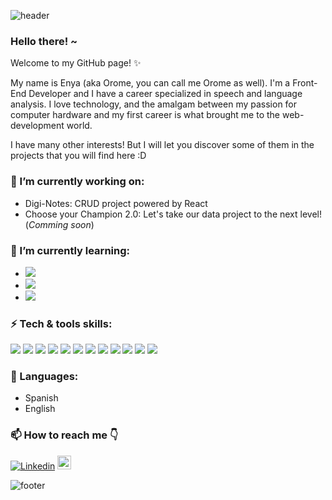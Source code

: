 ![header](https://capsule-render.vercel.app/api?type=wave&color=gradient&height=200&section=header)

### Hello there! ~

Welcome to my GitHub page! ✨ 

My name is Enya (aka Orome, you can call me Orome as well). I'm a Front-End Developer and I have a career specialized in speech and language analysis. 
I love technology, and the amalgam between my passion for computer hardware and my first career is what brought me to the web-development world.

I have many other interests! But I will let you discover some of them in the projects that you will find here :D


### 🔭 I’m currently working on:
   - Digi-Notes: CRUD project powered by React
   - Choose your Champion 2.0: Let's take our data project to the next level! (*Comming soon*)

### 🌱 I’m currently learning:
   - <img src="https://img.shields.io/badge/-Redux-blueviolet?style=flat&logo=Redux&logoColor=white">
   - <img src="https://img.shields.io/badge/-Sass-pink?style=flat&logo=Sass&logoColor=white">
   - <img src="https://img.shields.io/badge/-Jest-blue?style=flat&logo=Jest&logoColor=white">

### ⚡ Tech & tools skills:
   <img src = "https://img.shields.io/badge/-HTML5-E34F26?style=flat&logo=html5&logoColor=white"> <img src = "https://img.shields.io/badge/-CSS3-1572B6?style=flat&logo=css3&logoColor=white">
   <img src="https://img.shields.io/badge/-JavaScript-eed718?style=flat&logo=javascript&logoColor=ffffff">
   <img src="https://img.shields.io/badge/-Firebase-FFA611?style=flat&logo=firebase&logoColor=FFFFFF">
   <img src="http://img.shields.io/badge/-Git-F1502F?style=flat&logo=git&logoColor=FFFFFF">
   <img src="http://img.shields.io/badge/-Github-000000?style=flat&logo=github&logoColor=FFFFFF">
   <img src="http://img.shields.io/badge/-VS%20Code-007ACC?style=flat&logo=visual%20studio%20code&logoColor=white">
   <img src="https://img.shields.io/badge/-NPM-red?style=flat&logo=Npm&logoColor=white">
   <img src="https://img.shields.io/badge/-ESlint-purple?style=flat&logo=Eslint&logoColor=white">
   <img src="https://img.shields.io/badge/-Figma-000000?style=flat&logo=Figma&logoColor=white">
   <img src="https://img.shields.io/badge/-Trello-007ACC?style=flat&logo=Trello&logoColor=white">
   <img src="https://img.shields.io/badge/-React-blue?style=flat&logo=react&logoColor=white">
   
### 💬 Languages:
   - Spanish
   - English
   
### 📫 How to reach me :point_down:
[![Linkedin](https://img.shields.io/badge/-LinkedIn-blue?style=flat&logo=Linkedin&logoColor=white)](https://www.linkedin.com/in/enyagonzalez/)
[<img src="https://img.shields.io/github/followers/OromeSenryu?label=follow&style=social" height="22" title="Follow me" />](https://github.com/OromeSenryu)

![footer](https://capsule-render.vercel.app/api?type=wave&color=gradient&height=200&section=footer)
